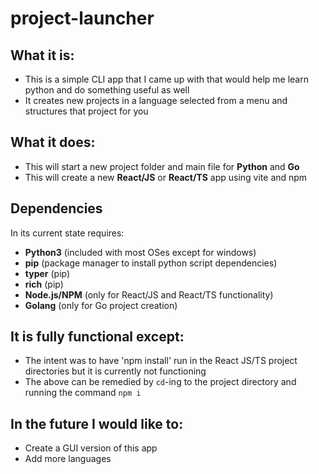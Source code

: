 # project-launcher

## What it is:
- This is a simple CLI app that I came up with that would help me learn python and do something useful as well
- It creates new projects in a language selected from a menu and structures that project for you

## What it does:
- This will start a new project folder and main file for **Python** and **Go**</b>
- This will create a new **React/JS** or **React/TS** app using vite and npm

## Dependencies
In its current state requires:
- **Python3** (included with most OSes except for windows)
- **pip** (package manager to install python script dependencies)
- **typer** (pip)
- **rich** (pip)
- **Node.js/NPM** (only for React/JS and React/TS functionality)
- **Golang** (only for Go project creation)

## It is fully functional except:
- The intent was to have 'npm install' run in the React JS/TS project directories but it is currently not functioning
- The above can be remedied by `cd`-ing to the project directory and running the command `npm i`

## In the future I would like to:
- Create a GUI version of this app
- Add more languages
